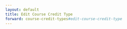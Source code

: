 ```yaml
---
layout: default
title: Edit Course Credit Type
forward: course-credit-types#edit-course-credit-type
---
```

